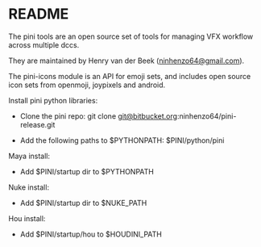 # README #

The pini tools are an open source set of tools for managing VFX workflow 
across multiple dccs. 

They are maintained by Henry van der Beek (ninhenzo64@gmail.com).

The pini-icons module is an API for emoji sets, and includes open source
icon sets from openmoji, joypixels and android.


Install pini python libraries:

 -  Clone the pini repo:
    git clone git@bitbucket.org:ninhenzo64/pini-release.git

 -  Add the following paths to $PYTHONPATH:
    $PINI/python/pini


Maya install:

 - Add $PINI/startup dir to $PYTHONPATH


Nuke install:

 - Add $PINI/startup dir to $NUKE_PATH


Hou install:

 - Add $PINI/startup/hou to $HOUDINI_PATH